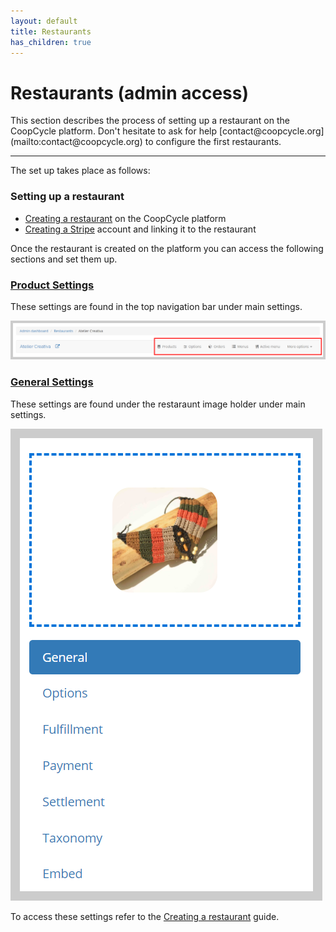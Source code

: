```yaml
---
layout: default
title: Restaurants
has_children: true
---
```


# Restaurants (admin access)

<div class="alert alert-info" role="alert">
This section describes the process of setting up a restaurant on the CoopCycle platform. Don't hesitate to ask for help [contact@coopcycle.org](mailto:contact@coopcycle.org) to configure the first restaurants.
</div>

---

The set up takes place as follows:

### Setting up a restaurant
- [Creating a restaurant](restaurants/creating-a-restaurant.md) on the CoopCycle platform
- [Creating a Stripe](restaurants/creating-a-Stripe-account.md) account and linking it to the restaurant

Once the restaurant is created on the platform you can access the following sections and set them up.

### [Product Settings](restaurants/product-settings.md)

These settings are found in the top navigation bar under main settings.

![](/assets/images/productsettings.png)

### [General Settings](restaurants/general-settings.md)

These settings are found under the restaraunt image holder under main settings.

![](/assets/images/generalsettingsresto.png)

To access these settings refer to the [Creating a restaurant](restaurants/creating-a-restaurant.md) guide.

